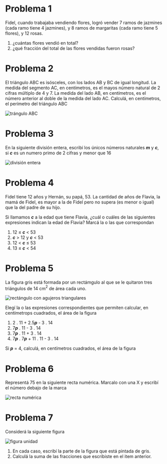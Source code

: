 # Problema 1

Fidel, cuando trabajaba vendiendo flores, 
logró vender 7 ramos de jazmines (cada ramo tiene 4 jazmines), 
y 8 ramos de margaritas (cada ramo tiene 5 flores), y
12 rosas.

1. ¿cuántas flores vendió en total?
2. ¿qué fracción del total de las flores vendidas fueron rosas?

# Problema 2

El triángulo ABC es isósceles, con los lados AB y BC de igual longitud.
La medida del segmento AC, en centímetros, es el mayos número natural de 2 cifras
múltiplo de 4 y 7.
La medida del lado AB, en centímetros, es el número anterior 
al doble de la medida del lado AC.
Calculá, en centímetros, el perímetro del triángulo ABC

![trángulo ABC](https://user-images.githubusercontent.com/3052651/173334676-36afb9ce-30ee-442e-978f-13771d18150a.png)

# Problema 3

En la siguiente división entera, escribí los únicos números naturales ***m*** y ***c***, si ***c*** es un numero primo de 2 cifras y menor que 16

![división entera](https://user-images.githubusercontent.com/3052651/173336901-30ac343b-f7f0-4d31-a530-3c22185d4150.png)

# Problema 4
Fidel tiene 12 años y Hernán, su papá, 53. La cantidad de años de Flavia, la mamá de Fidel, es mayor a la de Fidel pero no supera (es menor o igual) que la del padre de su hijo.

Si llamamos ***c*** a la edad que tiene Flavia, ¿cuál o cuáles de las siguientes expresiones indican la edad de Flavia? Marcá la o las que correspondan

1. 12 $\leq$ ***c*** < 53
2. ***c*** > 12 y ***c*** < 53
3. 12 < ***c*** $\leq$ 53
4. 13 $\leq$ ***c*** < 54

# Problema 5

La figura gris está formada por un rectámgulo al que se le quitaron tres triángulos de 14 cm$^2$ de área cada uno.

![rectángulo con agujeros triangulares](https://user-images.githubusercontent.com/3052651/173351391-88a1b51c-7f61-4fc4-a152-096b9bc51794.png)

Elegí la o las expresiones correspondientes que permiten calcular, en centímetrops cuadrados, el área de la figura

1. 2 . 11 + 2.5***p*** - 3 . 14
2. 7***p*** . 11 - 3 . 14
3. 7***p*** . 11 + 3 . 14
4. 7***p*** . 7***p*** + 11 . 11 - 3 . 14

Si ***p*** = 4, calculá, en centímetros cuadrados, el área de la figura

# Problema 6

Representá 75 en la siguiente recta numérica. Marcalo con una X y escribí el número debajo de la marca

![recta numérica](https://user-images.githubusercontent.com/3052651/173398706-00a86daa-7e27-4c63-bedf-24149fb576c7.png)

# Problema 7

Considerá la siguiente figura

![figura unidad](https://user-images.githubusercontent.com/3052651/173398854-87a87128-14c7-4fe4-a63d-4b6acacf539e.png)

1. En cada caso, escribí la parte de la figura que está pintada de gris.
2. Calculá la suma de las fracciones que escribiste en el item anterior.



